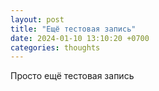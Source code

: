 ```yaml
---
layout: post
title: "Ещё тестовая запись"
date: 2024-01-10 13:10:20 +0700
categories: thoughts
---
```

Просто ещё тестовая запись
